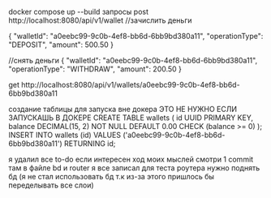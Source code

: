 docker compose up --build 
запросы
post http://localhost:8080/api/v1/wallet
//зачислить деньги

{
  "walletId": "a0eebc99-9c0b-4ef8-bb6d-6bb9bd380a11",
  "operationType": "DEPOSIT",
  "amount": 500.50
}

//снять деньги
{
  "walletId": "a0eebc99-9c0b-4ef8-bb6d-6bb9bd380a11",
  "operationType": "WITHDRAW",
  "amount": 200.50
}

get http://localhost:8080/api/v1/wallets/a0eebc99-9c0b-4ef8-bb6d-6bb9bd380a11

создание таблицы для запуска вне докера ЭТО НЕ НУЖНО ЕСЛИ ЗАПУСКАШЬ В ДОКЕРЕ
CREATE TABLE wallets (
    id UUID PRIMARY KEY,
    balance DECIMAL(15, 2) NOT NULL DEFAULT 0.00 CHECK (balance >= 0)
);
INSERT INTO wallets (id) 
VALUES ('a0eebc99-9c0b-4ef8-bb6d-6bb9bd380a11') 
RETURNING id; 

я удалил все to-do если интересен ход моих мыслей смотри 1 commit там в файле bd и router я все записал
для теста роутера нужно поднять бд (я не стал использовать бд т.к из-за этого пришлось бы переделывать все слои)
